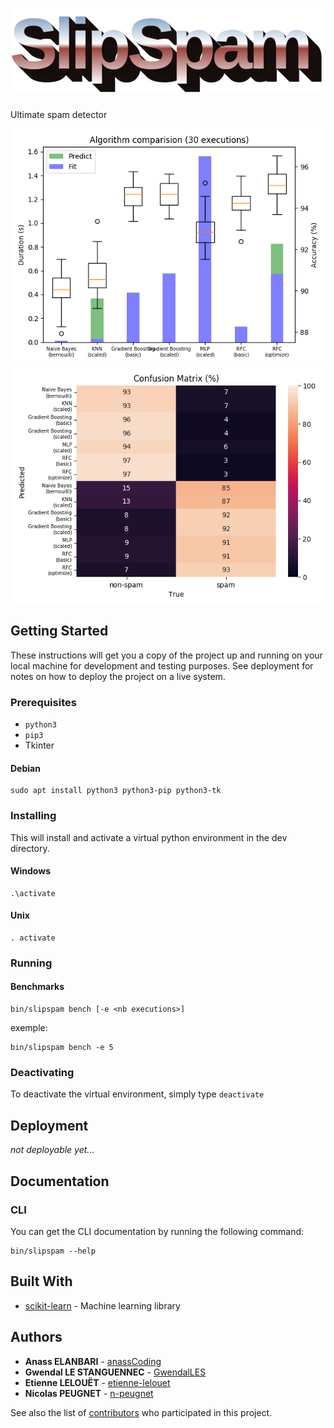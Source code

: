 # ![SlipSpam](docs/slipspam.png)

Ultimate spam detector

![algorithms benchmark chart](docs/benchmark4.png)
![interleaved confusion matrix](docs/confusion-matrix1.png)


## Getting Started

These instructions will get you a copy of the project up and running on your
local machine for development and testing purposes. See deployment for notes on
how to deploy the project on a live system.

### Prerequisites

-   `python3`
-   `pip3`
-   Tkinter

#### Debian

    sudo apt install python3 python3-pip python3-tk

### Installing

This will install and activate a virtual python environment in the dev directory.

#### Windows

    .\activate

#### Unix

    . activate

### Running

#### Benchmarks

    bin/slipspam bench [-e <nb executions>]

exemple:

    bin/slipspam bench -e 5

####

### Deactivating

To deactivate the virtual environment, simply type `deactivate`

## Deployment

_not deployable yet..._

## Documentation

### CLI

You can get the CLI documentation by running the following command:

    bin/slipspam --help

## Built With

-   [scikit-learn](https://scikit-learn.org/stable/) - Machine learning library

## Authors

-   **Anass ELANBARI** - [anassCoding](https://github.com/anassCoding)
-   **Gwendal LE STANGUENNEC** - [GwendalLES](https://github.com/GwendalLES)
-   **Etienne LELOUËT** - [etienne-lelouet](https://github.com/etienne-lelouet)
-   **Nicolas PEUGNET** - [n-peugnet](https://github.com/n-peugnet)

See also the list of [contributors](https://github.com/slipsoft/slipspam/contributors)
who participated in this project.

